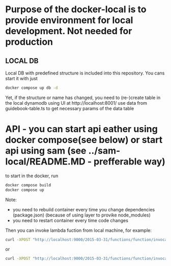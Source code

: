 # Purpose of the docker-local is to provide environment for local development. Not needed for production

## LOCAL DB
Local DB with predefined structure is included into this repository. You cans start it with just 

```bash
docker compose up db -d
```

Yet, if the structure or name has changed, you need to (re-)create table in the local dynamodb using UI at http://localhost:8001/
use data from guidebook-table.ts to get necessary params of the data table


# API - you can start api eather using docker compose(see below) or start api using sam (see ../sam-local/README.MD - prefferable way)
to start in the docker, run
```bash
docker compose build
docker compose up
```
Note: 
- you need to rebuild container every time you change dependencies (package.json) (because of using layer to provike node_modules)
- you need to restart container every time code changes

Then you can invoke lambda fuction from local machine, for example:

```bash
curl -XPOST "http://localhost:9000/2015-03-31/functions/function/invocations" -d '{"payload":"hello world!"}'
```
or 
```bash
curl -XPOST "http://localhost:9000/2015-03-31/functions/function/invocations" -d @event-mocks/get-articles.json
```

